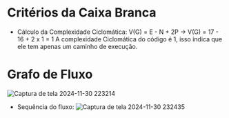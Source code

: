 # Critérios da Caixa Branca
- Cálculo da Complexidade Ciclomática:
V(G) = E - N + 2P  ->  V(G) = 17 - 16 + 2 x 1 = 1
A complexidade Ciclomática do código é 1, isso indica que ele tem apenas um caminho de execução.
# Grafo de Fluxo
![Captura de tela 2024-11-30 223214](https://github.com/user-attachments/assets/edf4ae96-ecff-4aa0-a57b-b3ed3caafb14)
- Sequência do fluxo:
![Captura de tela 2024-11-30 232435](https://github.com/user-attachments/assets/cafaeb30-89d8-400e-9c8c-4e40fe1e577d)
